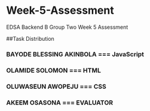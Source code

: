 # Week-5-Assessment
EDSA Backend B Group Two Week 5 Assessment

##Task Distribution
###     BAYODE BLESSING AKINBOLA    === JavaScript
###     OLAMIDE SOLOMON             === HTML
###     OLUWASEUN AWOPEJU           === CSS
###     AKEEM OSASONA               === EVALUATOR
